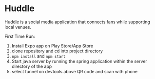 # Huddle
Huddle is a social media application that connects fans while supporting local venues.


First Time Run:

1. Install Expo app on Play Store/App Store
2. clone repository and cd into project directory 
3. `npm install` and `npm start`
4. Start java server by running the spring application within the server directory of the app
5. select tunnel on devtools above QR code and scan with phone

